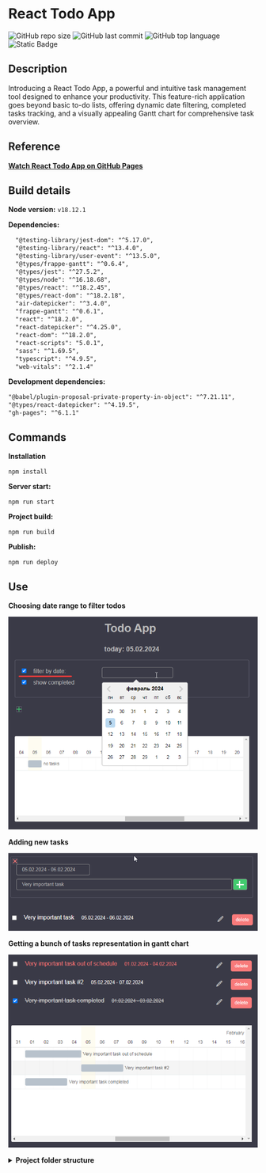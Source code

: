 #  React Todo App


![GitHub repo size](https://img.shields.io/github/repo-size/ArchiScript/ToDo-app__react__ts) ![GitHub last commit](https://img.shields.io/github/last-commit/ArchiScript/ToDo-app__react__ts) ![GitHub top language](https://img.shields.io/github/languages/top/ArchiScript/ToDo-app__react__ts) ![Static Badge](https://img.shields.io/badge/tech_stack-react_%2F_typescript_%2F_scss-orange)




## Description

Introducing a React Todo App, a powerful and intuitive task management tool designed to enhance your productivity. This feature-rich application goes beyond basic to-do lists, offering dynamic date filtering, completed tasks tracking, and a visually appealing Gantt chart for comprehensive task overview.


## Reference
**[Watch React Todo App on GitHub Pages][gh-pages]**

&#13;
&#13;

## Build details

**Node version:** `v18.12.1`

**Dependencies:**
```
  "@testing-library/jest-dom": "^5.17.0",
  "@testing-library/react": "^13.4.0",
  "@testing-library/user-event": "^13.5.0",
  "@types/frappe-gantt": "^0.6.4",
  "@types/jest": "^27.5.2",
  "@types/node": "^16.18.68",
  "@types/react": "^18.2.45",
  "@types/react-dom": "^18.2.18",
  "air-datepicker": "^3.4.0",
  "frappe-gantt": "^0.6.1",
  "react": "^18.2.0",
  "react-datepicker": "^4.25.0",
  "react-dom": "^18.2.0",
  "react-scripts": "5.0.1",
  "sass": "^1.69.5",
  "typescript": "^4.9.5",
  "web-vitals": "^2.1.4"

  ```

  **Development dependencies:**

  ```
  "@babel/plugin-proposal-private-property-in-object": "^7.21.11",
  "@types/react-datepicker": "^4.19.5",
  "gh-pages": "^6.1.1"

  ```


  ## Commands

**Installation**
```
npm install
 ```
**Server start:**
```
npm run start
```
**Project build:**
```
npm run build
```
**Publish:**
```
npm run deploy
```



## Use

**Choosing date range to filter todos**

![screen-filter](src/assets/images/screen_filter_date.png)


&#13;
&#13;
**Adding new tasks**

![screen-filter](src/assets/images/screen_add.png)

&#13;
&#13;
**Getting a bunch of tasks representation in gantt chart**

![screen-filter](src/assets/images/screen_tasks.png)



&#13;
&#13;

<details>
  <summary><b>Project folder structure</b></summary>
  <pre>
  src
    ├───assets
    │   ├───fonts
    │   └───images
    └───components
        ├───container
        ├───datepicker
        ├───filter
        ├───form
        ├───gantt-chart
        ├───helpers
        ├───title
        ├───todo
        └───todos
  </pre>
</details>
  

[gh-pages]: https://github.com/ArchiScript/ToDo-app__react__ts.git
